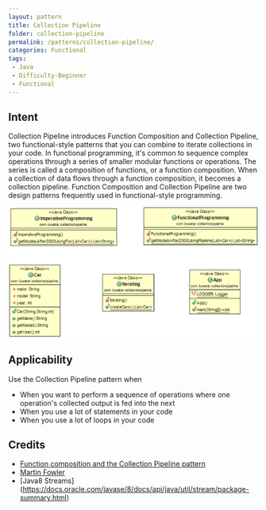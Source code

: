 ```yaml
---
layout: pattern
title: Collection Pipeline
folder: collection-pipeline
permalink: /patterns/collection-pipeline/
categories: Functional
tags:
 - Java
 - Difficulty-Beginner
 - Functional
---
```


## Intent
Collection Pipeline introduces Function Composition and Collection Pipeline, two functional-style patterns that you can combine to iterate collections in your code. 
In functional programming, it's common to sequence complex operations through a series of smaller modular functions or operations. The series is called a composition of functions, or a function composition. When a collection of data flows through a function composition, it becomes a collection pipeline. Function Composition and Collection Pipeline are two design patterns frequently used in functional-style programming.

![alt text](./etc/collection-pipeline.png "Collection Pipeline")

## Applicability
Use the Collection Pipeline pattern when

* When you want to perform a sequence of operations where one operation's collected output is fed into the next
* When you use a lot of statements in your code
* When you use a lot of loops in your code

## Credits

* [Function composition and the Collection Pipeline pattern](https://www.ibm.com/developerworks/library/j-java8idioms2/index.html)
* [Martin Fowler](https://martinfowler.com/articles/collection-pipeline/)
* [Java8 Streams] (https://docs.oracle.com/javase/8/docs/api/java/util/stream/package-summary.html)